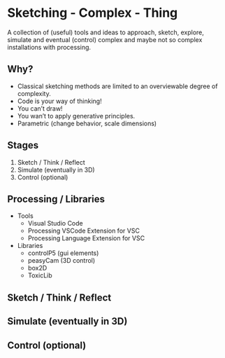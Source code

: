 # Sketching - Complex - Thing

A collection of (useful) tools and ideas to approach, sketch, explore, simulate and eventual (control) complex and maybe not so complex installations with processing.


## Why?
- Classical sketching methods are limited to an overviewable degree of complexity.
- Code is your way of thinking!
- You can’t draw!
- You wan’t to apply generative principles. 
- Parametric (change behavior, scale dimensions)

## Stages
1. Sketch / Think / Reflect
2. Simulate (eventually in 3D)
3. Control (optional)

## Processing / Libraries
* Tools
  - Visual Studio Code
  - Processing VSCode Extension for VSC
  - Processing Language Extension for VSC
* Libraries
  - controlP5 (gui elements)
  - peasyCam (3D control)
  - box2D
  - ToxicLib

## Sketch / Think / Reflect

## Simulate (eventually in 3D)

## Control (optional)
